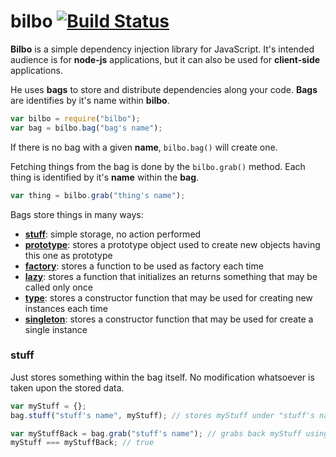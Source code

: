 bilbo [![Build Status](https://travis-ci.org/pablo-cabrera/bilbo.png)](https://travis-ci.org/pablo-cabrera/bilbo)
======

**Bilbo** is a simple dependency injection library for JavaScript. It's intended audience is for **node-js** applications, but it can also be used for **client-side** applications.

He uses **bags** to store and distribute dependencies along your code. **Bags** are identifies by it's name within **bilbo**.

```js
var bilbo = require("bilbo");
var bag = bilbo.bag("bag's name");
```

If there is no bag with a given **name**, <code>bilbo.bag()</code> will create one.

Fetching things from the bag is done by the <code>bilbo.grab()</code> method. Each thing is identified by it's **name** within the **bag**.

```js
var thing = bilbo.grab("thing's name");
```


Bags store things in many ways:

- [**stuff**](#stuff): simple storage, no action performed
- [**prototype**](#prototype): stores a prototype object used to create new objects having this one as prototype
- [**factory**](#factory): stores a function to be used as factory each time
- [**lazy**](#lazy): stores a function that initializes an returns something that may be called only once
- [**type**](#type): stores a constructor function that may be used for creating new instances each time
- [**singleton**](#singleton): stores a constructor function that may be used for create a single instance

### stuff

Just stores something within the bag itself. No modification whatsoever is taken upon the stored data.

```js
var myStuff = {};
bag.stuff("stuff's name", myStuff); // stores myStuff under "stuff's name"

var myStuffBack = bag.grab("stuff's name"); // grabs back myStuff using "stuff's name"
myStuff === myStuffBack; // true
```
